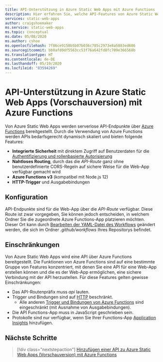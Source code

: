 ```yaml
---
title: API-Unterstützung in Azure Static Web Apps mit Azure Functions
description: Hier erfahren Sie, welche API-Features von Azure Static Web Apps unterstützt werden.
services: static-web-apps
author: craigshoemaker
ms.service: static-web-apps
ms.topic: conceptual
ms.date: 05/08/2020
ms.author: cshoe
ms.openlocfilehash: 7f86ce9158b5b07b036c785c2973e8a5883ed686
ms.sourcegitcommit: bb0afd0df5563cc53f76a642fd8fc709e366568b
ms.translationtype: HT
ms.contentlocale: de-DE
ms.lasthandoff: 05/19/2020
ms.locfileid: "83594269"
---
```

# <a name="api-support-in-azure-static-web-apps-preview-with-azure-functions"></a>API-Unterstützung in Azure Static Web Apps (Vorschauversion) mit Azure Functions

Von Azure Static Web Apps werden serverlose API-Endpunkte über [Azure Functions](../azure-functions/functions-overview.md) bereitgestellt. Durch die Verwendung von Azure Functions werden APIs bedarfsgerecht dynamisch skaliert und bieten folgende Features:

- **Integrierte Sicherheit** mit direktem Zugriff auf Benutzerdaten für die [Authentifizierung und rollenbasierte Autorisierung](user-information.md)
- **Nahtloses Routing**, durch das die _API-Route_ ganz ohne benutzerdefinierte CORS-Regeln auf sichere Weise für die Web-App verfügbar gemacht wird
- **Azure Functions v3** (kompatibel mit Node.js 12)
- **HTTP-Trigger** und Ausgabebindungen

## <a name="configuration"></a>Konfiguration

API-Endpunkte sind für die Web-App über die _API-Route_ verfügbar. Diese Route ist zwar vorgegeben, Sie können jedoch entscheiden, in welchem Ordner Sie die zugeordnete Azure Functions-App platzieren möchten. Dieser Ort kann durch [Bearbeiten der YAML-Datei des Workflows](github-actions-workflow.md#build-and-deploy) geändert werden, die sich im Ordner _.github/workflows_ Ihres Repositorys befindet.

## <a name="constraints"></a>Einschränkungen

Von Azure Static Web Apps wird eine API über Azure Functions bereitgestellt. Die Funktionen von Azure Functions sind auf eine bestimmte Gruppe von Features konzentriert, mit denen Sie eine API für eine Web-App erstellen können und die es der Web-App ermöglichen, eine sichere Verbindung mit der API herzustellen. Für diese Features gelten gewisse Einschränkungen:

- Das API-Routenpräfix muss _api_ lauten.
- Trigger und Bindungen sind auf [HTTP](../azure-functions/functions-bindings-http-webhook.md) beschränkt.
  - Alle anderen [Trigger und Bindungen von Azure Functions](../azure-functions/functions-triggers-bindings.md#supported-bindings) sind eingeschränkt (mit Ausnahme von Ausgabebindungen).
- Die API Functions-App muss in JavaScript geschrieben sein.
- Protokolle sind nur verfügbar, wenn Sie Ihrer Functions-App [Application Insights](../azure-functions/functions-monitoring.md) hinzufügen.

## <a name="next-steps"></a>Nächste Schritte

> [!div class="nextstepaction"]
> [Hinzufügen einer API zu Azure Static Web Apps (Vorschauversion) mit Azure Functions](add-api.md)
